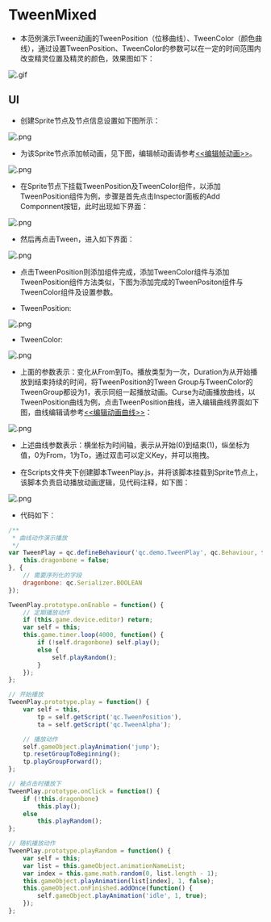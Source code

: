 # TweenMixed
* 本范例演示Tween动画的TweenPosition（位移曲线）、TweenColor（颜色曲线），通过设置TweenPosition、TweenColor的参数可以在一定的时间范围内改变精灵位置及精灵的颜色，效果图如下：<br>    

![.gif](image/show.gif)    

## UI    

* 创建Sprite节点及节点信息设置如下图所示：<br>    

![.png](images/sprite1.png)     

* 为该Sprite节点添加帧动画，见下图，编辑帧动画请参考[<<编辑帧动画>>](http://docs.zuoyouxi.com/manual/FrameAnimation/index.html)。<br>      

![.png](images/frameAni.png)    

* 在Sprite节点下挂载TweenPosition及TweenColor组件，以添加TweenPosition组件为例，步骤是首先点击Inspector面板的Add Componnent按钮，此时出现如下界面：<br>     

![.png](images/component.png)   

* 然后再点击Tween，进入如下界面：<br>      

![.png](images/component1.png)    

* 点击TweenPosition则添加组件完成，添加TweenColor组件与添加TweenPosition组件方法类似，下图为添加完成的TweenPositon组件与TweenColor组件及设置参数。<br>       

* TweenPosition: <br>    

![.png](images/TweenPos.png)


* TweenColor:  <br> 

![.png](images/TweenCol.png)             

* 上面的参数表示：变化从From到To。播放类型为一次，Duration为从开始播放到结束持续的时间，将TweenPosition的Tween Group与TweenColor的TweenGroup都设为1，表示同组一起播放动画。Curse为动画播放曲线，以TweenPosition曲线为例，点击TweenPosition曲线，进入编辑曲线界面如下图，曲线编辑请参考[<<编辑动画曲线>>](http://docs.zuoyouxi.com/manual/Tween/index.html)：<br>      

![.png](images/curve.png)     

* 上述曲线参数表示：横坐标为时间轴，表示从开始(0)到结束(1)，纵坐标为值，0为From，1为To，通过双击可以定义Key，并可以拖拽。<br>

* 在Scripts文件夹下创建脚本TweenPlay.js，并将该脚本挂载到Sprite节点上，该脚本负责启动播放动画逻辑，见代码注释，如下图：<br>   

![.png](images/TweenPlay.png)

* 代码如下：<br>   


```javascript
/**
 * 曲线动作演示播放
 */
var TweenPlay = qc.defineBehaviour('qc.demo.TweenPlay', qc.Behaviour, function() {
    this.dragonbone = false;
}, {
    // 需要序列化的字段
    dragonbone: qc.Serializer.BOOLEAN
});

TweenPlay.prototype.onEnable = function() {
    // 定期播放动作
    if (this.game.device.editor) return;
    var self = this;
    this.game.timer.loop(4000, function() {
        if (!self.dragonbone) self.play();
        else {
            self.playRandom();
        }
    });
};

// 开始播放
TweenPlay.prototype.play = function() {
    var self = this,
        tp = self.getScript('qc.TweenPosition'),
        ta = self.getScript('qc.TweenAlpha');

    // 播放动作
    self.gameObject.playAnimation('jump');
    tp.resetGroupToBeginning();
    tp.playGroupForward();
};

// 被点击时播放下
TweenPlay.prototype.onClick = function() {
    if (!this.dragonbone)
        this.play();
    else
        this.playRandom();
};

// 随机播放动作
TweenPlay.prototype.playRandom = function() {
    var self = this;
    var list = this.gameObject.animationNameList;
    var index = this.game.math.random(0, list.length - 1);
    this.gameObject.playAnimation(list[index], 1, false);
    this.gameObject.onFinished.addOnce(function() {
        self.gameObject.playAnimation('idle', 1, true);
    });
};     
```
